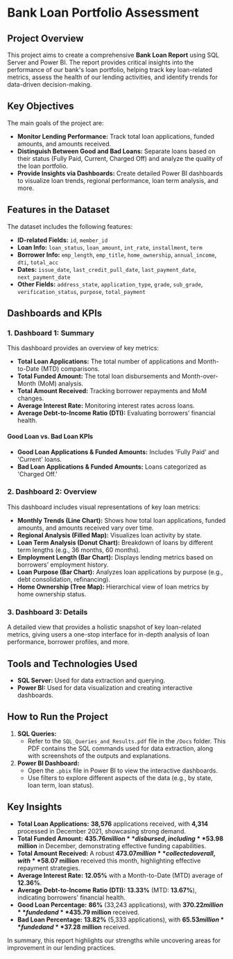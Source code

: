 # Bank Loan Portfolio Assessment

## Project Overview

This project aims to create a comprehensive **Bank Loan Report** using SQL Server and Power BI. The report provides critical insights into the performance of our bank's loan portfolio, helping track key loan-related metrics, assess the health of our lending activities, and identify trends for data-driven decision-making.

## Key Objectives

The main goals of the project are:

*   **Monitor Lending Performance:** Track total loan applications, funded amounts, and amounts received.
*   **Distinguish Between Good and Bad Loans:** Separate loans based on their status (Fully Paid, Current, Charged Off) and analyze the quality of the loan portfolio.
*   **Provide Insights via Dashboards:** Create detailed Power BI dashboards to visualize loan trends, regional performance, loan term analysis, and more.

## Features in the Dataset

The dataset includes the following features:

*   **ID-related Fields:** `id`, `member_id`
*   **Loan Info:** `loan_status`, `loan_amount`, `int_rate`, `installment`, `term`
*   **Borrower Info:** `emp_length`, `emp_title`, `home_ownership`, `annual_income`, `dti`, `total_acc`
*   **Dates:** `issue_date`, `last_credit_pull_date`, `last_payment_date`, `next_payment_date`
*   **Other Fields:** `address_state`, `application_type`, `grade`, `sub_grade`, `verification_status`, `purpose`, `total_payment`

## Dashboards and KPIs

### 1. Dashboard 1: Summary

This dashboard provides an overview of key metrics:

*   **Total Loan Applications:** The total number of applications and Month-to-Date (MTD) comparisons.
*   **Total Funded Amount:** The total loan disbursements and Month-over-Month (MoM) analysis.
*   **Total Amount Received:** Tracking borrower repayments and MoM changes.
*   **Average Interest Rate:** Monitoring interest rates across loans.
*   **Average Debt-to-Income Ratio (DTI):** Evaluating borrowers’ financial health.

#### Good Loan vs. Bad Loan KPIs

*   **Good Loan Applications & Funded Amounts:** Includes 'Fully Paid' and 'Current' loans.
*   **Bad Loan Applications & Funded Amounts:** Loans categorized as 'Charged Off.'

### 2. Dashboard 2: Overview

This dashboard includes visual representations of key loan metrics:

*   **Monthly Trends (Line Chart):** Shows how total loan applications, funded amounts, and amounts received vary over time.
*   **Regional Analysis (Filled Map):** Visualizes loan activity by state.
*   **Loan Term Analysis (Donut Chart):** Breakdown of loans by different term lengths (e.g., 36 months, 60 months).
*   **Employment Length (Bar Chart):** Displays lending metrics based on borrowers’ employment history.
*   **Loan Purpose (Bar Chart):** Analyzes loan applications by purpose (e.g., debt consolidation, refinancing).
*   **Home Ownership (Tree Map):** Hierarchical view of loan metrics by home ownership status.

### 3. Dashboard 3: Details

A detailed view that provides a holistic snapshot of key loan-related metrics, giving users a one-stop interface for in-depth analysis of loan performance, borrower profiles, and more.

## Tools and Technologies Used

*   **SQL Server:** Used for data extraction and querying.
*   **Power BI:** Used for data visualization and creating interactive dashboards.

## How to Run the Project

1.  **SQL Queries:**
    *   Refer to the `SQL_Queries_and_Results.pdf` file in the `/Docs` folder. This PDF contains the SQL commands used for data extraction, along with screenshots of the outputs and explanations.
2.  **Power BI Dashboard:**
    *   Open the `.pbix` file in Power BI to view the interactive dashboards.
    *   Use filters to explore different aspects of the data (e.g., by state, loan term, loan status).

## Key Insights

*   **Total Loan Applications:** **38,576** applications received, with **4,314** processed in December 2021, showcasing strong demand.
*   **Total Funded Amount:** **$435.76 million** disbursed, including **$53.98 million** in December, demonstrating effective funding capabilities.
*   **Total Amount Received:** A robust **$473.07 million** collected overall, with **$58.07 million** received this month, highlighting effective repayment strategies.
*   **Average Interest Rate:** **12.05%** with a Month-to-Date (MTD) average of **12.36%**.
*   **Average Debt-to-Income Ratio (DTI):** **13.33%** (MTD: **13.67%**), indicating borrowers' financial health.
*   **Good Loan Percentage:** **86%** (33,243 applications), with **$370.22 million** funded and **$435.79 million** received.
*   **Bad Loan Percentage:** **13.82%** (5,333 applications), with **$65.53 million** funded and **$37.28 million** received.

In summary, this report highlights our strengths while uncovering areas for improvement in our lending practices.
